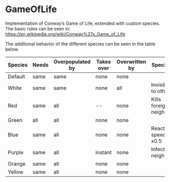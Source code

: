 # GameOfLife
Implementation of Conway’s Game of Life, extended with custom species.
The basic rules can be seen in: https://en.wikipedia.org/wiki/Conway%27s_Game_of_Life

The additional behavior of the different species can be seen in the table below.

| Species   | Needs | Overpopulated by | Takes over | Overwritten by | Specialty |
| ------------- | ------------- |------------- |------------- |------------- |------------- |
| Default   | same  | same              | none        | none |
| White     | same  | same              | none        | all  | Invisible to others
| Red       | same  | all               | --          | none | Kills foreign neighbors
| Green     | all   | all               | none        | none |
| Blue      | same  | all               | none        | none | Reaction speed x0.5
| Purple    | same  | all               | instant     | none | Infects neighbors
| Orange    | same  | all               | none        | none |
| Yellow    | same  | all               | none        | none |
